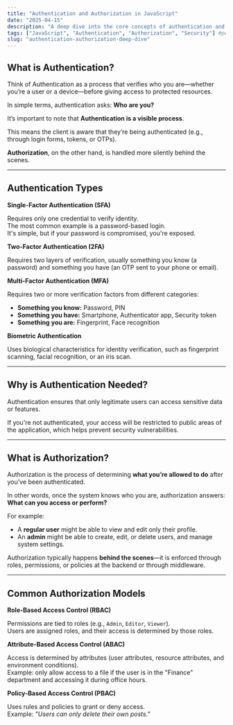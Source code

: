```yaml
---
title: "Authentication and Authorization in JavaScript"
date: "2025-04-15"
description: "A deep dive into the core concepts of authentication and authorization, with hands-on examples."
tags: ["JavaScript", "Authentication", "Authorization", "Security"] #pehla tag render hoga path me
slug: "authentication-authorization-deep-dive"
---
```


## What is Authentication?

Think of Authentication as a process that verifies who you are—whether you’re a user or a device—before giving access to protected resources.  

In simple terms, authentication asks: **Who are you?**  

It’s important to note that **Authentication is a visible process**.  

This means the client is aware that they’re being authenticated (e.g., through login forms, tokens, or OTPs).  

**Authorization**, on the other hand, is handled more silently behind the scenes.  

---

## Authentication Types

**Single-Factor Authentication (SFA)**  

Requires only one credential to verify identity.  
The most common example is a password-based login.  
It's simple, but if your password is compromised, you're exposed.  

**Two-Factor Authentication (2FA)**  

Requires two layers of verification, usually something you know (a password) and something you have (an OTP sent to your phone or email).  

**Multi-Factor Authentication (MFA)**  

Requires two or more verification factors from different categories:  

- **Something you know:** Password, PIN  
- **Something you have:** Smartphone, Authenticator app, Security token  
- **Something you are:** Fingerprint, Face recognition  

**Biometric Authentication**  

Uses biological characteristics for identity verification, such as fingerprint scanning, facial recognition, or an iris scan.  

---

## Why is Authentication Needed?

Authentication ensures that only legitimate users can access sensitive data or features.  

If you're not authenticated, your access will be restricted to public areas of the application, which helps prevent security vulnerabilities.  

---

## What is Authorization?

Authorization is the process of determining **what you’re allowed to do** after you’ve been authenticated.  

In other words, once the system knows who you are, authorization answers: **What can you access or perform?**  

For example:  

- A **regular user** might be able to view and edit only their profile.  
- An **admin** might be able to create, edit, or delete users, and manage system settings.  

Authorization typically happens **behind the scenes**—it is enforced through roles, permissions, or policies at the backend or through middleware.  

---

## Common Authorization Models

**Role-Based Access Control (RBAC)**  

Permissions are tied to roles (e.g., `Admin`, `Editor`, `Viewer`).  
Users are assigned roles, and their access is determined by those roles.  

**Attribute-Based Access Control (ABAC)**  

Access is determined by attributes (user attributes, resource attributes, and environment conditions).  
Example: only allow access to a file if the user is in the "Finance" department and accessing it during office hours.  

**Policy-Based Access Control (PBAC)**  

Uses rules and policies to grant or deny access.  
Example: *"Users can only delete their own posts."*  
